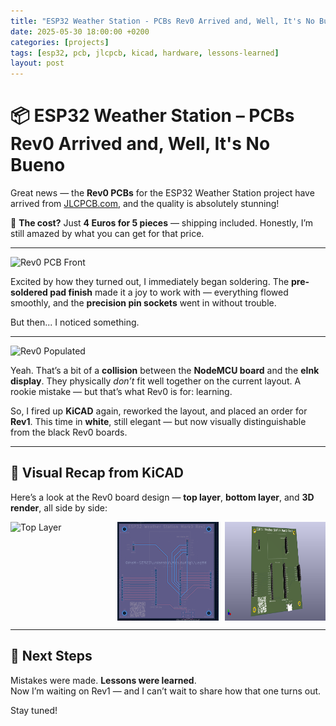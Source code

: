 ```yaml
---
title: "ESP32 Weather Station - PCBs Rev0 Arrived and, Well, It's No Bueno"
date: 2025-05-30 18:00:00 +0200
categories: [projects]
tags: [esp32, pcb, jlcpcb, kicad, hardware, lessons-learned]
layout: post
---
```


# 📦 ESP32 Weather Station – PCBs Rev0 Arrived and, Well, It's No Bueno

Great news — the **Rev0 PCBs** for the ESP32 Weather Station project have arrived from [JLCPCB.com](https://jlcpcb.com), and the quality is absolutely stunning!

💸 **The cost?** Just **4 Euros for 5 pieces** — shipping included. Honestly, I’m still amazed by what you can get for that price.

---

![Rev0 PCB Front](/assets/img/esp32-mark0/rev0-front.jpg)

Excited by how they turned out, I immediately began soldering. The **pre-soldered pad finish** made it a joy to work with — everything flowed smoothly, and the **precision pin sockets** went in without trouble.

But then... I noticed something.

---

![Rev0 Populated](/assets/img/esp32-mark0/rev0-populated.jpg)

Yeah. That’s a bit of a **collision** between the **NodeMCU board** and the **eInk display**. They physically *don’t* fit well together on the current layout. A rookie mistake — but that’s what Rev0 is for: learning.

So, I fired up **KiCAD** again, reworked the layout, and placed an order for **Rev1**. This time in **white**, still elegant — but now visually distinguishable from the black Rev0 boards.

---

## 🧠 Visual Recap from KiCAD

Here’s a look at the Rev0 board design — **top layer**, **bottom layer**, and **3D render**, all side by side:

<div style="display: flex; gap: 10px; justify-content: center; flex-wrap: wrap;">
  <img src="/assets/img/esp32-mark0/rev-1top.png" alt="Top Layer" width="32%" />
  <img src="/assets/img/esp32-mark0/rev1-bottom.png" alt="Bottom Layer" width="32%" />
  <img src="/assets/img/esp32-mark0/rev1-3d-view.png" alt="3D View" width="32%" />
</div>

---

## 🚀 Next Steps

Mistakes were made. **Lessons were learned**.  
Now I’m waiting on Rev1 — and I can’t wait to share how that one turns out.

Stay tuned!
